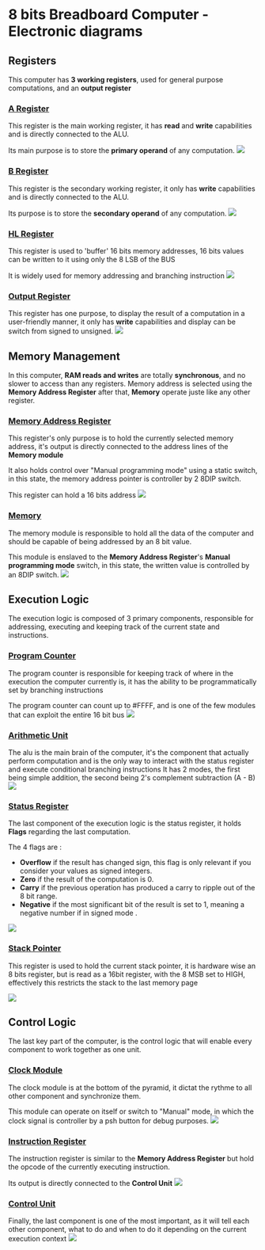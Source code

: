 # 8 bits Breadboard Computer - Electronic diagrams

## Registers
This computer has **3 working registers**, used for general purpose computations, and an **output register**

### [A Register](modules/a_register.md)
This register is the main working register, it has **read** and **write** capabilities and is directly connected to the ALU.

Its main purpose is to store the **primary operand** of any computation.
<img src="modules/schematics/a_register.png" />

### [B Register](modules/b_register.md)
This register is the secondary working register, it only has **write** capabilities and is directly connected to the ALU.

Its purpose is to store the **secondary operand** of any computation.
<img src="modules/schematics/b_register.png" />

### [HL Register](modules/hl_register.md)
This register is used to 'buffer' 16 bits memory addresses, 16 bits values can be written to it using only the 8 LSB of the BUS

It is widely used for memory addressing and branching instruction
<img src="modules/schematics/hl_register.png" />

### [Output Register](modules/output_register.md)
This register has one purpose, to display the result of a computation in a user-friendly manner, it only has **write** capabilities and display can be switch from signed to unsigned. 
<img src="modules/schematics/output_register.png" />

## Memory Management
In this computer, **RAM reads and writes** are totally **synchronous**, and no slower to access than any registers.
Memory address is selected using the **Memory Address Register** after that, **Memory** operate juste like any other register.

### [Memory Address Register](modules/memory_address_register.md)
This register's only purpose is to hold the currently selected memory address, it's output is directly connected to the address lines of the **Memory module**

It also holds control over "Manual programming mode" using a static switch, in this state, the memory address pointer is controller by 2 8DIP switch.

This register can hold a 16 bits address
<img src="modules/schematics/memory_address_register.png" />

### [Memory](modules/memory.md)
The memory module is responsible to hold all the data of the computer and should be capable of being addressed by an 8 bit value.

This module is enslaved to the **Memory Address Register**'s **Manual programming mode** switch, in this state, the written value is controlled by an 8DIP switch.
<img src="modules/schematics/memory.png" />

## Execution Logic
The execution logic is composed of 3 primary components, responsible for addressing, executing and keeping track of the current state and instructions.

### [Program Counter](modules/program_counter.md)
The program counter is responsible for keeping track of where in the execution the computer currently is, it has the ability to be programmatically set by branching instructions

The program counter can count up to #FFFF, and is one of the few modules that can exploit the entire 16 bit bus
<img src="modules/schematics/program_counter.png" />

### [Arithmetic Unit](modules/alu.md)
The alu is the main brain of the computer, it's the component that actually perform computation and is the only way to interact with the status register and execute conditional branching instructions
It has 2 modes, the first being simple addition, the second being 2's complement subtraction (A - B)
<img src="modules/schematics/alu.png" />

### [Status Register](modules/status_register.md)
The last component of the execution logic is the status register, it holds **Flags** regarding the last computation.

The 4 flags are :
- **Overflow** if the result has changed sign, this flag is only relevant if you consider your values as signed integers.
- **Zero** if the result of the computation is 0.
- **Carry** if the previous operation has produced a carry to ripple out of the 8 bit range.
- **Negative** if the most significant bit of the result is set to 1, meaning a negative number if in signed mode .
<img src="modules/schematics/status_register.png" />

### [Stack Pointer](modules/stack_pointer.md)
This register is used to hold the current stack pointer, it is hardware wise an 8 bits register, but is read as a 16bit register, with the 8 MSB set to HIGH, effectively this restricts the stack to the last memory page

<img src="modules/schematics/stack_pointer.png" />

## Control Logic
The last key part of the computer, is the control logic that will enable every component to work together as one unit.

### [Clock Module](modules/clock.md)
The clock module is at the bottom of the pyramid, it dictat the rythme to all other component and synchronize them.

This module can operate on itself or switch to "Manual" mode, in which the clock signal is controller by a psh button for debug purposes.
<img src="modules/schematics/clock.png" />

### [Instruction Register](modules/instruction_register.md)
The instruction register is similar to the **Memory Address Register** but hold the opcode of the currently executing instruction.

Its output is directly connected to the **Control Unit**
<img src="modules/schematics/instruction_register.png" />

### [Control Unit](modules/control_unit.md)
Finally, the last component is one of the most important, as it will tell each other component, what to do and when to do it depending on the current execution context 
<img src="modules/schematics/control_unit.png" />
